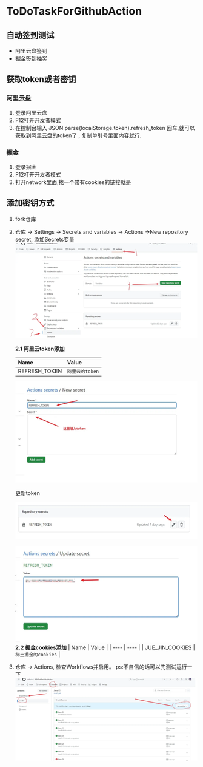 # ToDoTaskForGithubAction


## 自动签到测试
- 阿里云盘签到 
- 掘金签到抽奖
## 获取token或者密钥
### 阿里云盘
1. 登录阿里云盘
2. F12打开开发者模式
3. 在控制台输入 JSON.parse(localStorage.token).refresh_token 回车,就可以获取到阿里云盘的token了
, 复制单引号里面内容就行.
### 掘金
1. 登录掘金
2. F12打开开发者模式
3. 打开network里面,找一个带有cookies的链接就是

## 添加密钥方式

1. fork仓库

2. 仓库 -> Settings ->
Secrets and variables ->
Actions ->New repository secret, 添加Secrets变量
   ![](https://raw.githubusercontent.com/dellevin/BlogImgs/main/picGoUpload/Snipaste_2023-07-26_21-21-10.webp)
    
    **2.1 阿里云token添加**
    
    |  Name   | Value  |
    |  ----  | ----  |
    | REFRESH_TOKEN  | `阿里云的token` |

    ![](https://raw.githubusercontent.com/dellevin/BlogImgs/main/picGoUpload/Snipaste_2023-07-26_21-22-33.webp)
    
    更新token

    ![](https://raw.githubusercontent.com/dellevin/BlogImgs/main/picGoUpload/Snipaste_2023-07-26_21-22-38.webp)
   
    ![](https://raw.githubusercontent.com/dellevin/BlogImgs/main/picGoUpload/Snipaste_2023-07-26_21-22-39.webp)
    **2.2 掘金cookies添加**
   |  Name   | Value  |
   |  ----  | ----  |
   | JUE_JIN_COOKIES  | `稀土掘金的cookies` |
3. 仓库 -> Actions, 检查Workflows并启用。
ps:不自信的话可以先测试运行一下
![](https://raw.githubusercontent.com/dellevin/BlogImgs/main/picGoUpload/Snipaste_2023-07-26_21-20-01.webp)